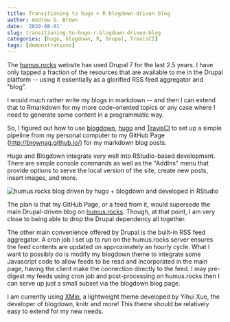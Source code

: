 ```yaml
---
title: Transitioning to hugo + R blogdown-driven blog
author: Andrew G. Brown
date: '2020-08-01'
slug: transitioning-to-hugo-r-blogdown-driven-blog
categories: [hugo, blogdown, R, Drupal, TravisCI]
tags: [demonstrations]
---
```


The [humus.rocks](http://humus.rocks/) website has used Drupal 7 for the last 2.5 years. I have only tapped a fraction of the resources that are available to me in the Drupal platform -- using it essentially as a glorified RSS feed aggregator and "blog".

I would much rather write my blogs in markdown -- and then I can extend that to Rmarkdown for my more code-oriented topics or any case where I need to generate some content in a programmatic way.

So, I figured out how to use [blogdown](https://bookdown.org/yihui/blogdown/), [hugo](https://gohugo.io/) and [TravisCI](https://travis-ci.org/github/brownag/brownag.github.io.src/builds) to set up a simple pipeline from my personal computer to my GitHub Page (http://brownag.github.io/) for my markdown blog posts. 

Hugo and Blogdown integrate very well into RStudio-based development. There are simple console commands as well as the "AddIns" menu that provide options to serve the local version of the site, create new posts, insert images, and more.

![humus.rocks blog driven by hugo + blogdown and developed in RStudio](/post/2020-08-01-transitioning-to-hugo-r-blogdown-driven-blog_files/hugoblogrstudiodemo.png)

The plan is that my GitHub Page, or a feed from it, would supersede the main Drupal-driven blog on [humus.rocks](http://humus.rocks/). Though, at that point, I am very close to being able to drop the Drupal dependency all together.

The other main convenience offered by Drupal is the built-in RSS feed aggregator. A cron job I set up to run on the humus.rocks server ensures the feed contents are updated on approximately an hourly cycle. What I want to possibly do is modify my blogdown theme to integrate some Javascript code to allow feeds to be read and incorporated in the main page, having the client make the connection directly to the feed. I may pre-digest my feeds using cron job and post-processing on humus.rocks then I can serve up just a small subset via the blogdown blog page.

I am currently using [XMin](https://github.com/yihui/hugo-xmin), a lightweight theme developed by Yihui Xue, the developer of blogdown, knitr and more! This theme should be relatively easy to extend for my new needs.

